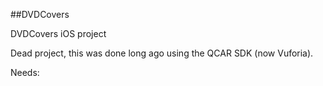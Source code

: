 ##DVDCovers

DVDCovers iOS project

Dead project, this was done long ago using the QCAR SDK (now Vuforia). 

Needs:
